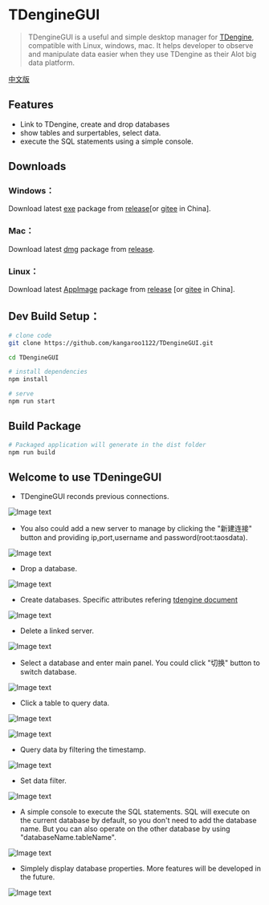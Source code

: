 # TDengineGUI

> TDengineGUI is a useful and simple desktop manager for [TDengine](https://github.com/taosdata/TDengine), compatible with Linux, windows, mac. It helps developer to observe and manipulate data easier when they use TDengine as their Alot big data platform.

[中文版](https://github.com/kangaroo1122/TDengineGUI/blob/main/README_.md)
## Features
- Link to TDengine, create and drop databases
- show tables and surpertables, select data.
- execute the SQL statements using a simple console.

## Downloads

### Windows：

Download latest [exe](https://github.com/kangaroo1122/TDengineGUI/releases/tag/1.0.3) package from [release](https://github.com/kangaroo1122/TDengineGUI/releases/tag/1.0.3)[or [gitee](https://gitee.com/skyebaobao/TDengineGUI/releases/1.0.3) in China].

### Mac：
Download latest [dmg](https://github.com/kangaroo1122/TDengineGUI/releases/tag/1.0.3) package from [release](https://github.com/kangaroo1122/TDengineGUI/releases/tag/1.0.3).

### Linux：
Download latest [AppImage](https://github.com/kangaroo1122/TDengineGUI/releases/tag/1.0.3) package from [release](https://github.com/kangaroo1122/TDengineGUI/releases/tag/1.0.3) [or [gitee](https://gitee.com/skyebaobao/TDengineGUI/releases/1.0.3) in China].


## Dev Build Setup：
```bash
# clone code 
git clone https://github.com/kangaroo1122/TDengineGUI.git

cd TDengineGUI

# install dependencies
npm install

# serve
npm run start
```

## Build Package
```bash
# Packaged application will generate in the dist folder
npm run build 
```

## Welcome to use TDeningeGUI

- TDengineGUI reconds previous connections.

![Image text](https://github.com/kangaroo1122/TDengineGUI/blob/main/_img/1.png)

- You also could add a new server to manage by clicking the "新建连接" button and providing ip,port,username and password(root:taosdata).

![Image text](https://github.com/kangaroo1122/TDengineGUI/blob/main/_img/2.png)

- Drop a database.

![Image text](https://github.com/kangaroo1122/TDengineGUI/blob/main/_img/3.png)

- Create databases. Specific attributes refering [tdengine document](https://www.taosdata.com/cn/documentation/taos-sql#management)

![Image text](https://github.com/kangaroo1122/TDengineGUI/blob/main/_img/5.png)

- Delete a linked server.

![Image text](https://github.com/kangaroo1122/TDengineGUI/blob/main/_img/6.png)

- Select a database and enter main panel. You could click "切换" button to switch database.

![Image text](https://github.com/kangaroo1122/TDengineGUI/blob/main/_img/7.png)

- Click a table to query data.

![Image text](https://github.com/kangaroo1122/TDengineGUI/blob/main/_img/8.png)

![Image text](https://github.com/kangaroo1122/TDengineGUI/blob/main/_img/11.png)

- Query data by filtering the timestamp.

![Image text](https://github.com/kangaroo1122/TDengineGUI/blob/main/_img/9.png)

- Set data filter.

![Image text](https://github.com/kangaroo1122/TDengineGUI/blob/main/_img/10.png)

- A simple console to execute the SQL statements. SQL will execute on the current database by default, so you don't need to add the database name. But you can also operate on the other database by using "databaseName.tableName".

![Image text](https://github.com/kangaroo1122/TDengineGUI/blob/main/_img/12.png)

- Simplely display database properties. More features will be developed in the future.

![Image text](https://github.com/kangaroo1122/TDengineGUI/blob/main/_img/14.png)
